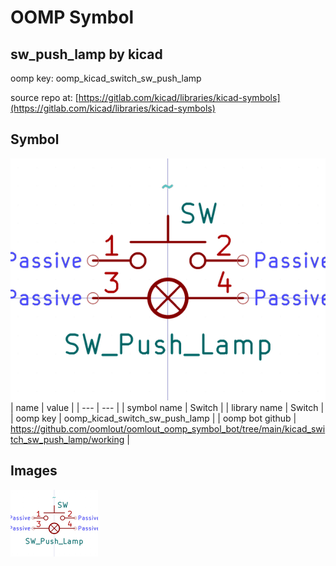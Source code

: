 # OOMP Symbol  
## sw_push_lamp  by kicad  
  
oomp key: oomp_kicad_switch_sw_push_lamp  
  
source repo at: [https://gitlab.com/kicad/libraries/kicad-symbols](https://gitlab.com/kicad/libraries/kicad-symbols)  
## Symbol  
  
[![working.png](working_600.png)](working.png)  
| name | value | 
| --- | --- | 
| symbol name | Switch | 
| library name | Switch | 
| oomp key | oomp_kicad_switch_sw_push_lamp | 
| oomp bot github | https://github.com/oomlout/oomlout_oomp_symbol_bot/tree/main/kicad_switch_sw_push_lamp/working | 
## Images  
  
[![working.png](working_140.png)](working.png)  
